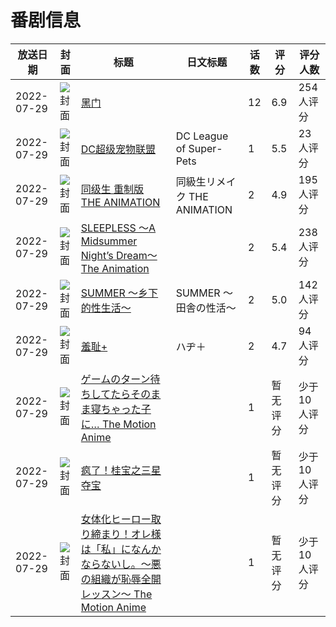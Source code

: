 # 番剧信息

|放送日期|封面|标题|日文标题|话数|评分|评分人数|
|---|---|---|---|---|---|---|
|2022-07-29|![封面](https://lain.bgm.tv/pic/cover/c/4d/60/320221_734sd.jpg)|[黑门](https://bangumi.tv/subject/320221)||12|6.9|254人评分|
|2022-07-29|![封面](https://lain.bgm.tv/pic/cover/c/56/d7/359589_51NV2.jpg)|[DC超级宠物联盟](https://bangumi.tv/subject/359589)|DC League of Super-Pets|1|5.5|23人评分|
|2022-07-29|![封面](https://bangumi.tv/img/no_icon_subject.png)|[同级生 重制版 THE ANIMATION](https://bangumi.tv/subject/366780)|同級生リメイク THE ANIMATION|2|4.9|195人评分|
|2022-07-29|![封面](https://bangumi.tv/img/no_icon_subject.png)|[SLEEPLESS ～A Midsummer Night’s Dream～ The Animation](https://bangumi.tv/subject/384211)||2|5.4|238人评分|
|2022-07-29|![封面](https://bangumi.tv/img/no_icon_subject.png)|[SUMMER ～乡下的性生活～](https://bangumi.tv/subject/385560)|SUMMER ～田舎の性活～|2|5.0|142人评分|
|2022-07-29|![封面](https://bangumi.tv/img/no_icon_subject.png)|[羞耻+](https://bangumi.tv/subject/385561)|ハヂ＋|2|4.7|94人评分|
|2022-07-29|![封面](https://bangumi.tv/img/no_icon_subject.png)|[ゲームのターン待ちしてたらそのまま寝ちゃった子に… The Motion Anime](https://bangumi.tv/subject/390005)||1|暂无评分|少于10人评分|
|2022-07-29|![封面](https://lain.bgm.tv/pic/cover/c/5b/96/392908_qzt9T.jpg)|[疯了！桂宝之三星夺宝](https://bangumi.tv/subject/392908)||1|暂无评分|少于10人评分|
|2022-07-29|![封面](https://bangumi.tv/img/no_icon_subject.png)|[女体化ヒーロー取り締まり！オレ様は「私」になんかならないし。～悪の組織が恥辱全開レッスン～ The Motion Anime](https://bangumi.tv/subject/393767)||1|暂无评分|少于10人评分|
